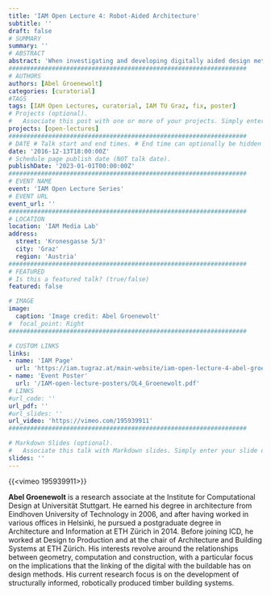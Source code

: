 ```yaml
---
title: 'IAM Open Lecture 4: Robot-Aided Architecture'
subtitle: ''
draft: false
# SUMMARY
summary: ''
# ABSTRACT 
abstract: 'When investigating and developing digitally aided design methods and robotic fabrication processes, current building methods and design approaches are inherently questioned. How will computational tools and robotics shape building systems of the future? Is the digital revolution a chance to bring designers closer to the process of making? Will material still matter? Should architects become computer scientists? Will design see a shift from drawing to directing? By discussing a series of projects that explore various approaches to computational design, tentative answers to these questions can be formulated.'
##################################################################
# AUTHORS 
authors: [Abel Groenewolt]
categories: [curatorial]
#TAGS
tags: [IAM Open Lectures, curatorial, IAM TU Graz, fix, poster]
# Projects (optional).
#   Associate this post with one or more of your projects. Simply enter your project's folder or file name without extension. Otherwise, set `projects = []`.
projects: [open-lectures]
##################################################################
# DATE # Talk start and end times. # End time can optionally be hidden by prefixing the line with `#`.
date: '2016-12-13T18:00:00Z'
# Schedule page publish date (NOT talk date).
publishDate: '2023-01-01T00:00:00Z'
##################################################################
# EVENT NAME 
event: 'IAM Open Lecture Series'
# EVENT URL 
event_url: ''
##################################################################
# LOCATION 
location: 'IAM Media Lab'
address:
  street: 'Kronesgasse 5/3'
  city: 'Graz'
  region: 'Austria'
##################################################################
# FEATURED
# Is this a featured talk? (true/false)
featured: false

# IMAGE 
image:
  caption: 'Image credit: Abel Groenewolt'
#  focal_point: Right
##################################################################

# CUSTOM LINKS 
links:
- name: 'IAM Page'
  url: 'https://iam.tugraz.at/main-website/iam-open-lecture-4-abel-groenewolt-robot-aided-architecture/'
- name: 'Event Poster'
  url: '/IAM-open-lecture-posters/OL4_Groenewolt.pdf'
# LINKS 
#url_code: ''
url_pdf: ''
#url_slides: ''
url_video: 'https://vimeo.com/195939911'
##################################################################

# Markdown Slides (optional).
#   Associate this talk with Markdown slides. Simply enter your slide deck's filename without extension. Otherwise, set `slides = ""`.
slides: ''
---
```


<!--
IAM Open Lecture #4  
Abel Groenewolt „Robot-Aided Architecture“  
17:00 Tuesday 13 Dec 2016  
IAM Media Lab, Kronesgasse 5/3
-->


{{<vimeo 195939911>}}


**Abel Groenewolt** is a research associate at the Institute for Computational Design at Universität Stuttgart. He earned his degree in architecture from Eindhoven University of Technology in 2006, and after having worked in various offices in Helsinki, he pursued a postgraduate degree in Architecture and Information at ETH Zürich in 2014. Before joining ICD, he worked at Design to Production and at the chair of Architecture and Building Systems at ETH Zürich. His interests revolve around the relationships between geometry, computation and construction, with a particular focus on the implications that the linking of the digital with the buildable has on design methods. His current research focus is on the development of structurally informed, robotically produced timber building systems.

<!--
Event poster https://iam.tugraz.at/wp-content/uploads/2016/11/IAM_OL_4_AGroenewolt.pdf

Original post: https://iam.tugraz.at/2016/11/am-open-lecture-4-abel-groenewelt-robot-aided-architecture/

-->